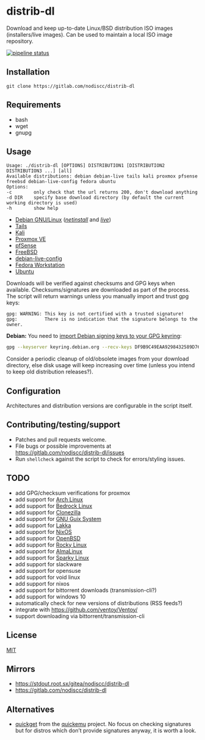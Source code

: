 # distrib-dl

Download and keep up-to-date Linux/BSD distribution ISO images (installers/live images). Can be used to maintain a local ISO image repository.

[![pipeline status](https://gitlab.com/nodiscc/distrib-dl/badges/master/pipeline.svg)](https://gitlab.com/nodiscc/distrib-dl/commits/master)

## Installation

`git clone https://gitlab.com/nodiscc/distrib-dl`

## Requirements

 * bash
 * wget
 * gnupg

## Usage

```
Usage: ./distrib-dl [OPTIONS] DISTRIBUTION1 [DISTRIBUTION2 DISTRIBUTION3 ...] [all]
Available distributions: debian debian-live tails kali proxmox pfsense freebsd debian-live-config fedora ubuntu
Options:
-c        only check that the url returns 200, don't download anything
-d DIR    specify base download directory (by default the current working directory is used)
-h        show help
```

* [Debian GNU/Linux](https://www.debian.org/) (_[netinstall](https://www.debian.org/distrib/netinst)_ and _[live](https://www.debian.org/CD/live/)_)
* [Tails](https://tails.boum.org/)
* [Kali](https://www.kali.org/)
* [Proxmox VE](https://pve.proxmox.com/wiki/Main_Page)
* [pfSense](https://www.pfsense.org/download/)
* [FreeBSD](https://www.freebsd.org/)
* [debian-live-config](https://debian-live-config.readthedocs.io/)
* [Fedora Workstation](https://getfedora.org/en/workstation/)
* [Ubuntu](https://ubuntu.com/)

Downloads will be verified against checksums and GPG keys when available. Checksums/signatures are downloaded as part of the process. The script will return warnings unless you manually import and trust gpg keys:

```
gpg: WARNING: This key is not certified with a trusted signature!
gpg:          There is no indication that the signature belongs to the owner.
```

**Debian:** You need to [import Debian signing keys to your GPG keyring](https://keyring.debian.org/):

```bash
gpg --keyserver keyring.debian.org --recv-keys DF9B9C49EAA9298432589D76DA87E80D6294BE9B
```

Consider a periodic cleanup of old/obsolete images from your download directory, else disk usage will keep increasing over time (unless you intend to keep old distribution releases?).


## Configuration

Architectures and distribution versions are configurable in the script itself.

## Contributing/testing/support

 * Patches and pull requests welcome.
 * File bugs or possible improvements at https://gitlab.com/nodiscc/distrib-dl/issues
 * Run `shellcheck` against the script to check for errors/styling issues.

## TODO

* add GPG/checksum verifications for proxmox
* add support for [Arch Linux](https://en.wikipedia.org/wiki/Arch_Linux)
* add support for [Bedrock Linux](https://bedrocklinux.org/)
* add support for [Clonezilla](https://en.wikipedia.org/wiki/Clonezilla)
* add support for [GNU Guix System](https://en.wikipedia.org/wiki/GNU_Guix_System)
* add support for [Lakka](https://www.lakka.tv/)
* add support for [NixOS](https://en.wikipedia.org/wiki/NixOS)
* add support for [OpenBSD](https://en.wikipedia.org/wiki/OpenBSD)
* add support for [Rocky Linux](https://en.wikipedia.org/wiki/Rocky_Linux)
* add support for [AlmaLinux](https://en.wikipedia.org/wiki/AlmaLinux)
* add support for [Sparky Linux](https://en.wikipedia.org/wiki/SparkyLinux)
* add support for slackware
* add support for opensuse
* add support for void linux
* add support for nixos
* add support for bittorrent downloads (transmission-cli?)
* add support for windows 10
* automatically check for new versions of distributions (RSS feeds?)
* integrate with https://github.com/ventoy/Ventoy/
* support downloading via bittorrent/transmission-cli

## License

[MIT](https://opensource.org/licenses/MIT)

## Mirrors

- https://stdout.root.sx/gitea/nodiscc/distrib-dl
- https://gitlab.com/nodiscc/distrib-dl

## Alternatives

- [quickget](https://github.com/quickemu-project/quickemu/blob/master/quickget) from the [quickemu](https://github.com/quickemu-project/quickemu) project. No focus on checking signatures but for distros which don’t provide signatures anyway, it is worth a look.
